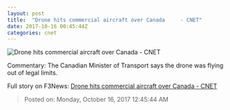 ```yaml
---
layout: post
title:  "Drone hits commercial aircraft over Canada     - CNET"
date: 2017-10-16 00:45:44Z
categories: cnet
---
```


![Drone hits commercial aircraft over Canada     - CNET](https://cnet2.cbsistatic.com/img/5aSkW0HeZzZ3cAUPZzZKXxd5xIs=/670x503/2017/10/15/7301a0fe-5450-4707-94c6-0c3ea4b4ce37/gettyimages-857608410.jpg)

Commentary: The Canadian Minister of Transport says the drone was flying out of legal limits.


Full story on F3News: [Drone hits commercial aircraft over Canada     - CNET](http://www.f3nws.com/n/eJ2erE)

> Posted on: Monday, October 16, 2017 12:45:44 AM
